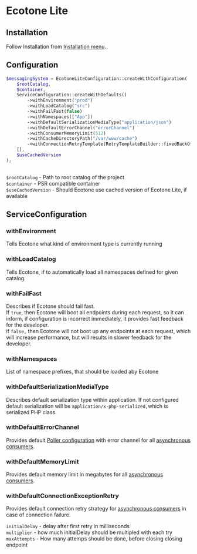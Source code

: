 # Ecotone Lite

## Installation

Follow Installation from [Installation menu](../install-php-service-bus.md#install-lite-no-framework).

## Configuration

```php
$messagingSystem = EcotoneLiteConfiguration::createWithConfiguration(
    $rootCatalog,
    $container,
    ServiceConfiguration::createWithDefaults()
        ->withEnvironment("prod")
        ->withLoadCatalog("src")
        ->withFailFast(false)
        ->withNamespaces(["App"])
        ->withDefaultSerializationMediaType("application/json")                
        ->withDefaultErrorChannel("errorChannel")
        ->withConsumerMemoryLimit(512)
        ->withCacheDirectoryPath("/var/www/cache")
        ->withConnectionRetryTemplate(RetryTemplateBuilder::fixedBackOff(100))
    [],
    $useCachedVersion
);
    
```

`$rootCatalog` - Path to root catalog of the project  
`$container` - PSR compatible container   
`$useCachedVersion` - Should Ecotone use cached version of Ecotone Lite, if available

## ServiceConfiguration

### withEnvironment

Tells Ecotone what kind of environment type is currently running

### withLoadCatalog

Tells Ecotone, if to automatically load all namespaces defined for given catalog.

### withFailFast

Describes if Ecotone should fail fast.   
If `true`, then Ecotone will boot all endpoints during each request, so it can inform, if configuration is incorrect immediately, it provides fast feedback for the developer.  
if `false,` then Ecotone will not boot up any endpoints at each request, which will increase performance, but will results in slower feedback for the developer.

### withNamespaces

List of namespace prefixes, that should be loaded aby Ecotone 

### withDefaultSerializationMediaType

Describes default serialization type within application. If not configured default serialization will be `application/x-php-serialized,`which is serialized PHP class.

### withDefaultErrorChannel

Provides default [Poller configuration](../messaging/scheduling.md#polling-metadata) with error channel for all [asynchronous consumers](../messaging/messaging-concepts/consumer.md#polling-consumer).

### withDefaultMemoryLimit

Provides default memory limit in megabytes for all [asynchronous consumers](../messaging/messaging-concepts/consumer.md#polling-consumer).

### withDefaultConnectionExceptionRetry

Provides default connection retry strategy for [asynchronous consumers](../messaging/messaging-concepts/consumer.md#polling-consumer) in case of connection failure. 

`initialDelay` - delay after first retry in milliseconds  
`multiplier` - how much initialDelay should be multipled with each try  
`maxAttempts` - How many attemps should be done, before closing closing endpoint

